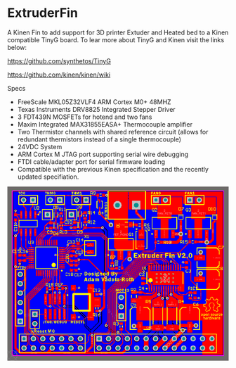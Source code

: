 ExtruderFin
===========

A Kinen Fin to add support for 3D printer Extuder and Heated bed to a Kinen compatible TinyG board.
To lear more about TinyG and Kinen visit the links below:

https://github.com/synthetos/TinyG

https://github.com/kinen/kinen/wiki

Specs
- FreeScale MKL05Z32VLF4 ARM Cortex M0+ 48MHZ
- Texas Instruments DRV8825 Integrated Stepper Driver
- 3 FDT439N MOSFETs for hotend and two fans
- Maxim Integrated MAX31855EASA+ Thermocouple amplifier
- Two Thermistor channels with shared reference circuit (allows for redundant thermistors instead of a single thermocouple)
- 24VDC System
- ARM Cortex M JTAG port supporting serial wire debugging
- FTDI cable/adapter port for serial firmware loading
- Compatible with the previous Kinen specification and the recently updated specifiation.

![Prototype 1](/V1.2%20Final.png)
